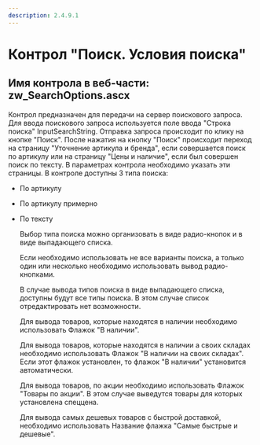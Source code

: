 ```yaml
---
description: 2.4.9.1
---
```


# Контрол "Поиск. Условия поиска"

## Имя контрола в веб-части: zw\_SearchOptions.ascx

Контрол предназначен для передачи на сервер поискового запроса. Для ввода поискового запроса используется поле ввода "Строка поиска" InputSearchString. Отправка запроса происходит по клику на кнопке "Поиск". После нажатия на кнопку "Поиск" происходит переход на страницу "Уточнение артикула и бренда", если совершается поиск по артикулу или на страницу "Цены и наличие", если был совершен поиск по тексту. В параметрах контрола необходимо указать эти страницы. В контроле доступны 3 типа поиска:

* По артикулу
* По артикулу примерно
* По тексту

  Выбор типа поиска можно организовать в виде радио-кнопок и в виде выпадающего списка. 

  Если необходимо использовать не все варианты поиска, а только один или несколько необходимо использовать вывод радио-кнопками.

  В случае вывода типов поиска в виде выпадающего списка, доступны будут все типы поиска. В этом случае список отредактировать нет возможности.

  Для вывода товаров, которые находятся в наличии необходимо использовать Флажок "В наличии".

  Для вывода товаров, которые находятся в наличии а своих складах необходимо использовать Флажок "В наличии на своих складах". Если этот флажок установлен, то флажок "В наличии" установится автоматически.

  Для вывода товаров, по акции необходимо использовать Флажок "Товары по акции". В этом случае выведутся товары для которых установлена спеццена.

  Для вывода самых дешевых товаров с быстрой доставкой, необходимо использовать Название флажка "Самые быстрые и дешевые".

